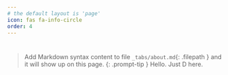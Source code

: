 ```yaml
---
# the default layout is 'page'
icon: fas fa-info-circle
order: 4
---
```


# 
> Add Markdown syntax content to file `_tabs/about.md`{: .filepath } and it will show up on this page.
{: .prompt-tip }
> Hello. Just D here.